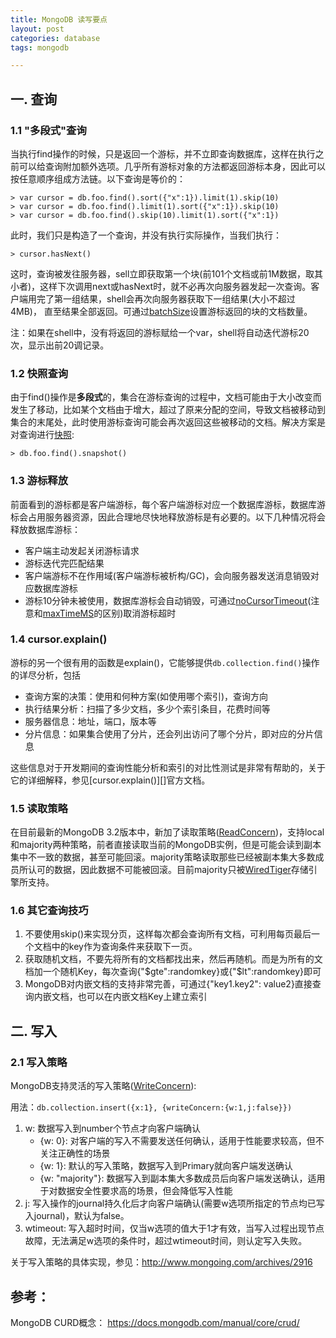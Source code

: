```yaml
---
title: MongoDB 读写要点
layout: post
categories: database
tags: mongodb

---
```


## 一. 查询

### 1.1 "多段式"查询

当执行find操作的时候，只是返回一个游标，并不立即查询数据库，这样在执行之前可以给查询附加额外选项。几乎所有游标对象的方法都返回游标本身，因此可以按任意顺序组成方法链。以下查询是等价的：

    > var cursor = db.foo.find().sort({"x":1}).limit(1).skip(10)
    > var cursor = db.foo.find().limit(1).sort({"x":1}).skip(10)
    > var cursor = db.foo.find().skip(10).limit(1).sort({"x":1})

此时，我们只是构造了一个查询，并没有执行实际操作，当我们执行：

    > cursor.hasNext()

这时，查询被发往服务器，sell立即获取第一个块(前101个文档或前1M数据，取其小者)，这样下次调用next或hasNext时，就不必再次向服务器发起一次查询。客户端用完了第一组结果，shell会再次向服务器获取下一组结果(大小不超过4MB)， 直至结果全部返回。可通过[batchSize][cursor.batchSize()]设置游标返回的块的文档数量。

注：如果在shell中，没有将返回的游标赋给一个var，shell将自动迭代游标20次，显示出前20调记录。

<!--more-->

### 1.2 快照查询

由于find()操作是**多段式**的，集合在游标查询的过程中，文档可能由于大小改变而发生了移动，比如某个文档由于增大，超过了原来分配的空间，导致文档被移动到集合的末尾处，此时使用游标查询可能会再次返回这些被移动的文档。解决方案是对查询进行[快照][cursor.snapshot()]:

    > db.foo.find().snapshot()

### 1.3 游标释放

前面看到的游标都是客户端游标，每个客户端游标对应一个数据库游标，数据库游标会占用服务器资源，因此合理地尽快地释放游标是有必要的。以下几种情况将会释放数据库游标：

- 客户端主动发起关闭游标请求
- 游标迭代完匹配结果
- 客户端游标不在作用域(客户端游标被析构/GC)，会向服务器发送消息销毁对应数据库游标
- 游标10分钟未被使用，数据库游标会自动销毁，可通过[noCursorTimeout][cursor.noCursorTimeout()](注意和[maxTimeMS][cursor.maxTimeMs()]的区别)取消游标超时

### 1.4 cursor.explain()

游标的另一个很有用的函数是explain()，它能够提供`db.collection.find()`操作的详尽分析，包括

- 查询方案的决策：使用和何种方案(如使用哪个索引)，查询方向
- 执行结果分析：扫描了多少文档，多少个索引条目，花费时间等
- 服务器信息：地址，端口，版本等
- 分片信息：如果集合使用了分片，还会列出访问了哪个分片，即对应的分片信息

这些信息对于开发期间的查询性能分析和索引的对比性测试是非常有帮助的，关于它的详细解释，参见[cursor.explain()][]官方文档。

### 1.5 读取策略

在目前最新的MongoDB 3.2版本中，新加了读取策略([ReadConcern][read concern])，支持local和majority两种策略，前者直接读取当前的MongoDB实例，但是可能会读到副本集中不一致的数据，甚至可能回滚。majority策略读取那些已经被副本集大多数成员所认可的数据，因此数据不可能被回滚。目前majority只被[WiredTiger][]存储引擎所支持。

### 1.6 其它查询技巧

1. 不要使用skip()来实现分页，这样每次都会查询所有文档，可利用每页最后一个文档中的key作为查询条件来获取下一页。
2. 获取随机文档，不要先将所有的文档都找出来，然后再随机。而是为所有的文档加一个随机Key，每次查询{"$gte":randomkey}或{"$lt":randomkey}即可
3. MongoDB对内嵌文档的支持非常完善，可通过{"key1.key2": value2}直接查询内嵌文档，也可以在内嵌文档Key上建立索引

## 二. 写入

### 2.1 写入策略

MongoDB支持灵活的写入策略([WriteConcern][write concern]):

用法：`db.collection.insert({x:1}, {writeConcern:{w:1,j:false}})`

1. w: 数据写入到number个节点才向客户端确认
    - {w: 0}: 对客户端的写入不需要发送任何确认，适用于性能要求较高，但不关注正确性的场景
    - {w: 1}: 默认的写入策略，数据写入到Primary就向客户端发送确认
    - {w: "majority"}: 数据写入到副本集大多数成员后向客户端发送确认，适用于对数据安全性要求高的场景，但会降低写入性能
2. j: 写入操作的journal持久化后才向客户端确认(需要w选项所指定的节点均已写入journal)，默认为false。
3. wtimeout: 写入超时时间，仅当w选项的值大于1才有效，当写入过程出现节点故障，无法满足w选项的条件时，超过wtimeout时间，则认定写入失败。

关于写入策略的具体实现，参见：http://www.mongoing.com/archives/2916

## 参考：

MongoDB CURD概念： https://docs.mongodb.com/manual/core/crud/

[cursor.snapshot()]: "https://docs.mongodb.com/manual/reference/method/cursor.snapshot/"
[cursor.noCursorTimeout()]: "https://docs.mongodb.com/manual/reference/method/cursor.noCursorTimeout/#cursor.noCursorTimeout"
[cursor.maxTimeMs()]: "https://docs.mongodb.com/manual/reference/method/cursor.maxTimeMS/"
[cursor.batchSize()]: "https://docs.mongodb.com/manual/reference/method/cursor.batchSize/#cursor.batchSize"
[write concern]: "https://docs.mongodb.com/manual/reference/write-concern/"
[read concern]: "https://docs.mongodb.com/manual/reference/read-concern/"
[MMAPv1]: "https://docs.mongodb.com/manual/core/mmapv1/"
[WiredTiger]: "https://docs.mongodb.com/manual/core/WiredTiger/"
